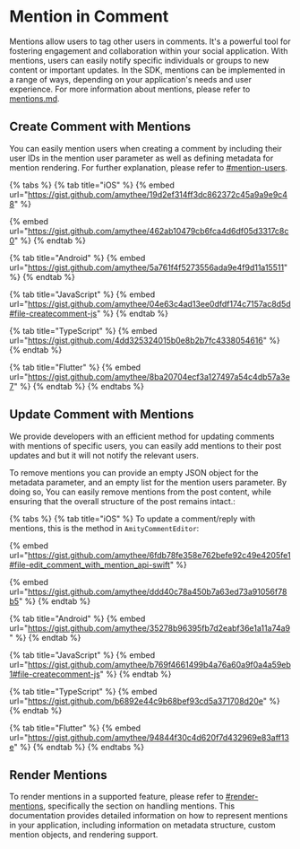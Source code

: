 # Mention in Comment

Mentions allow users to tag other users in comments. It's a powerful tool for fostering engagement and collaboration within your social application. With mentions, users can easily notify specific individuals or groups to new content or important updates. In the SDK, mentions can be implemented in a range of ways, depending on your application's needs and user experience. For more information about mentions, please refer to [mentions.md](../../core-concepts/mentions.md "mention").

## **Create Comment with Mentions**

You can easily mention users when creating a comment by including their user IDs in the mention user parameter as well as defining metadata for mention rendering. For further explanation, please refer to [#mention-users](../../core-concepts/mentions.md#mention-users "mention").

{% tabs %}
{% tab title="iOS" %}
{% embed url="https://gist.github.com/amythee/19d2ef314ff3dc862372c45a9a9e9c48" %}

{% embed url="https://gist.github.com/amythee/462ab10479cb6fca4d6df05d3317c8c0" %}
{% endtab %}

{% tab title="Android" %}
{% embed url="https://gist.github.com/amythee/5a761f4f5273556ada9e4f9d11a15511" %}
{% endtab %}

{% tab title="JavaScript" %}
{% embed url="https://gist.github.com/amythee/04e63c4ad13ee0dfdf174c7157ac8d5d#file-createcomment-js" %}
{% endtab %}

{% tab title="TypeScript" %}
{% embed url="https://gist.github.com/4dd325324015b0e8b2b7fc4338054616" %}
{% endtab %}

{% tab title="Flutter" %}
{% embed url="https://gist.github.com/amythee/8ba20704ecf3a127497a54c4db57a3e7" %}
{% endtab %}
{% endtabs %}

## **Update Comment with Mentions**

We provide developers with an efficient method for updating comments with mentions of specific users, you can easily add mentions to their post updates and but it will not notify the relevant users.&#x20;

To remove mentions you can provide an empty JSON object for the metadata parameter, and an empty list for the mention users parameter. By doing so, You can easily remove mentions from the post content, while ensuring that the overall structure of the post remains intact.:

{% tabs %}
{% tab title="iOS" %}
To update a comment/reply with mentions, this is the method in `AmityCommentEditor`:

{% embed url="https://gist.github.com/amythee/6fdb78fe358e762befe92c49e4205fe1#file-edit_comment_with_mention_api-swift" %}

{% embed url="https://gist.github.com/amythee/ddd40c78a450b7a63ed73a91056f78b5" %}
{% endtab %}

{% tab title="Android" %}
{% embed url="https://gist.github.com/amythee/35278b96395fb7d2eabf36e1a11a74a9" %}
{% endtab %}

{% tab title="JavaScript" %}
{% embed url="https://gist.github.com/amythee/b769f4661499b4a76a60a9f0a4a59eb1#file-createcomment-js" %}
{% endtab %}

{% tab title="TypeScript" %}
{% embed url="https://gist.github.com/b6892e44c9b68bef93cd5a371708d20e" %}
{% endtab %}

{% tab title="Flutter" %}
{% embed url="https://gist.github.com/amythee/94844f30c4d620f7d432969e83aff13e" %}
{% endtab %}
{% endtabs %}

## Render Mentions

To render mentions in a supported feature, please refer to [#render-mentions](../../core-concepts/mentions.md#render-mentions "mention"), specifically the section on handling mentions. This documentation provides detailed information on how to represent mentions in your application, including information on metadata structure, custom mention objects, and rendering support.
